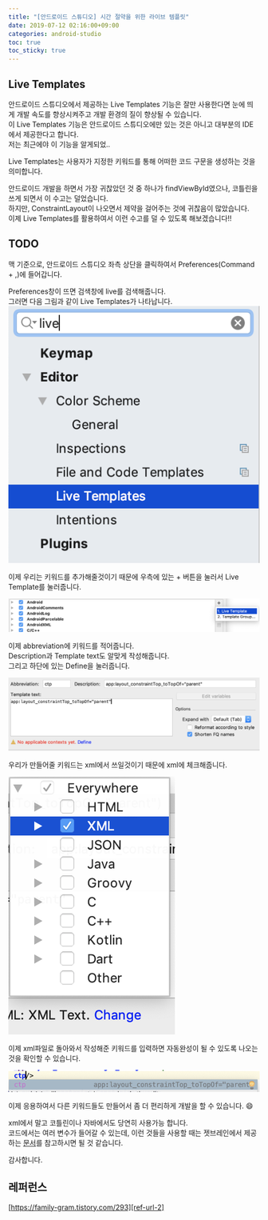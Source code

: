 ```yaml
---
title: "[안드로이드 스튜디오] 시간 절약을 위한 라이브 템플릿" 
date: 2019-07-12 02:16:00+09:00
categories: android-studio
toc: true
toc_sticky: true
---
```

## Live Templates

안드로이드 스튜디오에서 제공하는 Live Templates 기능은 잘만 사용한다면 눈에 띄게 개발 속도를 향상시켜주고 개발 환경의 질이 향상될 수 있습니다.  
이 Live Templates 기능은 안드로이드 스튜디오에만 있는 것은 아니고 대부분의 IDE에서 제공한다고 합니다.  
저는 최근에야 이 기능을 알게되었..  

Live Templates는 사용자가 지정한 키워드를 통해 어떠한 코드 구문을 생성하는 것을 의미합니다.  

안드로이드 개발을 하면서 가장 귀찮았던 것 중 하나가 findViewById였으나, 코틀린을 쓰게 되면서 이 수고는 덜었습니다.  
하지만, ConstraintLayout이 나오면서 제약을 걸어주는 것에 귀찮음이 많았습니다.  
이제 Live Templates를 활용하여서 이런 수고를 덜 수 있도록 해보겠습니다!!  
## TODO

맥 기준으로, 안드로이드 스튜디오 좌측 상단을 클릭하여서 Preferences(Command + ,)에 들어갑니다.  

Preferences창이 뜨면 검색창에 live를 검색해줍니다.  
그러면 다음 그림과 같이 Live Templates가 나타납니다.  
<img src="/assets/live-templates/live-templates-1.png" >

이제 우리는 키워드를 추가해줄것이기 때문에 우측에 있는 + 버튼을 눌러서 Live Template를 눌러줍니다.  

<img src="/assets/live-templates/live-template-2.png" >

이제 abbreviation에 키워드를 적어줍니다.  
Description과 Template text도 알맞게 작성해줍니다.  
그리고 하단에 있는 Define을 눌러줍니다.  

<img src="/assets/live-templates/live-templates-3.png" >

우리가 만들어줄 키워드는 xml에서 쓰일것이기 때문에 xml에 체크해줍니다.  

<img src="/assets/live-templates/live-templates-4.png">

이제 xml파일로 돌아와서 작성해준 키워드를 입력하면 자동완성이 될 수 있도록 나오는 것을 확인할 수 있습니다.  

<img src="/assets/live-templates/live-templates-5.png" >

이제 응용하여서 다른 키워드들도 만들어서 좀 더 편리하게 개발을 할 수 있습니다. :smile:

xml에서 말고 코틀린이나 자바에서도 당연히 사용가능 합니다.  
코드에서는 여러 변수가 들어갈 수 있는데, 이런 것들을 사용할 때는 젯브레인에서 제공하는 [문서][ref-url-1]를 참고하시면 될 것 같습니다.  

감사합니다.

## 레퍼런스

[https://family-gram.tistory.com/293][ref-url-2]

[ref-url-1]: "https://www.jetbrains.com/help/idea/template-variables.html"
[ref-url-2]: "https://family-gram.tistory.com/293"